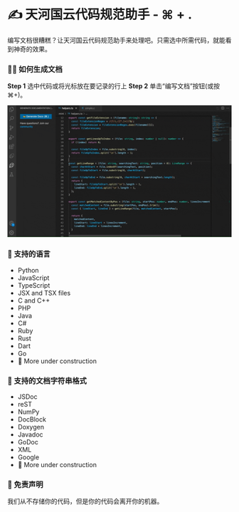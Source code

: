 # ✍️ 天河国云代码规范助手 - ⌘ + .

<!-- ![Size](https://img.shields.io/github/languages/code-size/mintlify/vscode-docs) ![Ratings](https://img.shields.io/visual-studio-marketplace/r/mintlify.document) [![discord](https://img.shields.io/discord/911693009253466123?logo=Discord&logoColor=white)](https://discord.gg/6W7GuYuxra) [![GitHub Stars](https://img.shields.io/github/stars/mintlify/vscode-docs?style=social)](https://github.com/mintlify/vscode-docs) [![Twitter](https://img.shields.io/twitter/follow/mintlify?style=social)](https://twitter.com/mintlify) -->

编写文档很糟糕？让天河国云代码规范助手来处理吧。只需选中所需代码，就能看到神奇的效果。


### 👩‍💻 如何生成文档

**Step 1** 选中代码或将光标放在要记录的行上
**Step 2** 单击“编写文档”按钮(或按⌘+)。

<img src="/vscode/assets/demo.gif" width="520px" />

### 📝 支持的语言

- Python
- JavaScript
- TypeScript
- JSX and TSX files
- C and C++
- PHP
- Java
- C#
- Ruby
- Rust
- Dart
- Go
- 🚧 More under construction

### 📑 支持的文档字符串格式

- JSDoc
- reST
- NumPy
- DocBlock
- Doxygen
- Javadoc
- GoDoc
- XML
- Google
- 🚧 More under construction

### 🚨 免责声明

我们从不存储你的代码，但是你的代码会离开你的机器。
